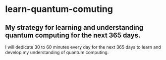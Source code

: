 # learn-quantum-comuting
My strategy for learning and understanding quantum computing for the next 365 days.
---
I will dedicate 30 to 60 minutes every day for the next 365 days to learn and develop my understanding of quantum computing.

